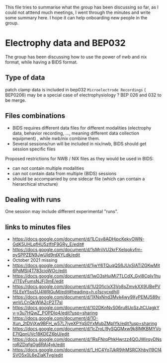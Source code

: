 This file tries to summarise what the group has been discussing so far, as I could not atttend much meetings, I went through the minutes and write some summary here. I hope it can help onboarding new people in the group.

# Electrophy data and BEP032  

The group has been discussing how to use the power of nwb and nix format, while having a BIDS format.

## Type of data

patch clamp data is included in bep032
`Microelectrode Recordings` ( BEP0206) may be a special case of electrophysiology ? BEP 026 and 032 to be merge.

##  Files combinations

- BIDS requires different data files for different modalities (electrophy data, behavior recording, ..., meaning different data collection equipment) , while nwb/nix combine them.
- Several sessions/run will be included in nix/nwb, BIDS should get session specific files

Proposed restrictions for NWB / NIX files as they would be used in BIDS:
- can not contain multiple modalities
- can not contain data from multiple (BIDS) sessions
- should be accompanied by one sidecar file (which can contain a hierarchical structure)

## Dealing with runs

One session may include different experimental "runs".

## links to minutes files

- https://docs.google.com/document/d/1LCsv8ADHjpcKekyOWN-GdK5UHLqfHU5zlfltF9GRy_E/edit#
- https://docs.google.com/document/d/1sMriiVU2krFXelqokvfm-pySPPZEN9JwUId9rdXYLdk/edit
- October 2021 missing
- https://docs.google.com/document/d/1jwY6TQuqQS6JUxSlATlZGKwMit6PdMSI4T783cioWOc/edit
- https://docs.google.com/document/d/1wO3sHujMj7TLCdX_Gyl8CpIv1huJ1TEyFumsNJFj3mE/edit
- https://docs.google.com/document/d/1U20ficIxX3Vo8sZmvkXX9UBePVf5LEpY5ss5U4WRGuM/edit#heading=h.o1scycxdhill
- https://docs.google.com/document/d/1XNxNnd3Mvk4wy9XyPEMJ589vwnVLCnQkWIA2cP2T7sI
- https://docs.google.com/document/d/102DKnNvS06ru8UoSzJtCUagkYv-y3u7HQwZ_POPDlq4/edit?usp=sharing
- https://docs.google.com/document/d/1O-Xun_2tDVjXw9BFH_w57L7jyeXPYqS0YxMubZMpIYk/edit?usp=sharing
- https://docs.google.com/document/d/1cZroLI9ySQGMxw9k8lMKBMYVoE7IQqnUVc18KDEZ6bU/edit
- https://docs.google.com/document/d/1RsFNrqPhkHwrzz4QOJWirqvDNsrqRZDqfgOg6RAi4yk/edit
- https://docs.google.com/document/d/1_HC4Yo7JkR9jhMSRCXhbyI19Cf4SVO5x0L6eZiaKTvg/edit
